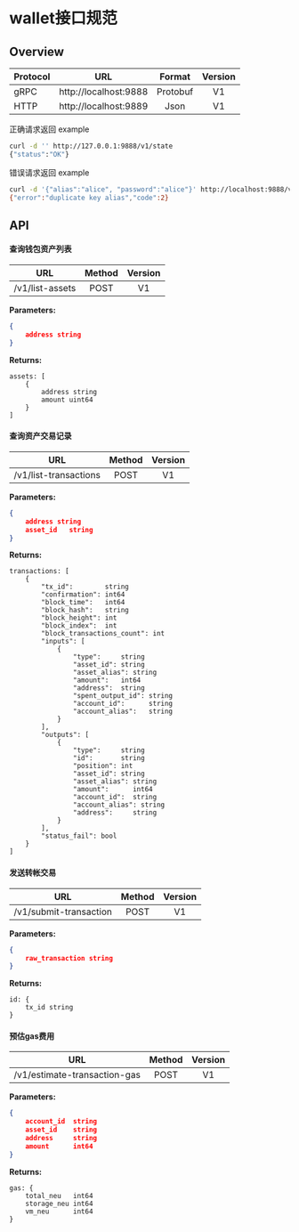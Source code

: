# wallet接口规范


## Overview

| Protocol | URL | Format | Version |
|-------|:------------:|:------------:|:------------:|
| gRPC |  http://localhost:9888 | Protobuf| V1 |
| HTTP |http://localhost:9889 | Json | V1 |

正确请求返回 example
``` bash
curl -d '' http://127.0.0.1:9888/v1/state
{"status":"OK"}
```
错误请求返回 example
``` bash
curl -d '{"alias":"alice", "password":"alice"}' http://localhost:9888/v1/create-key
{"error":"duplicate key alias","code":2}
```
## API

#### 查询钱包资产列表
| URL | Method | Version |
|-------|:------------:|:------------:|
| /v1/list-assets | POST | V1 |

**Parameters:**
``` json
{
    address string
}
```
**Returns:**
``` base
assets: [
    {
        address string
        amount uint64
    }
]
```

#### 查询资产交易记录
| URL | Method | Version |
|-------|:------------:|:------------:|
| /v1/list-transactions | POST | V1 |

**Parameters:**
``` json
{
    address string
    asset_id   string
}
```

**Returns:**
``` base
transactions: [
    {
        "tx_id":        string
        "confirmation": int64
        "block_time":   int64
        "block_hash":   string
        "block_height": int
        "block_index":  int
        "block_transactions_count": int
        "inputs": [
            {
                "type":     string
                "asset_id": string
                "asset_alias": string
                "amount":   int64
                "address":  string
                "spent_output_id": string
                "account_id":      string
                "account_alias":   string
            }
        ],
        "outputs": [
            {
                "type":     string
                "id":       string
                "position": int
                "asset_id": string
                "asset_alias": string
                "amount":      int64
                "account_id":  string
                "account_alias": string
                "address":     string
            }
        ],
        "status_fail": bool
    }
]
```


#### 发送转帐交易
| URL | Method | Version |
|-------|:------------:|:------------:|
| /v1/submit-transaction | POST | V1 |

**Parameters:**
``` json
{
    raw_transaction string
}
```

**Returns:**
``` base
id: {
    tx_id string
}
```

#### 预估gas费用
| URL | Method | Version |
|-------|:------------:|:------------:|
| /v1/estimate-transaction-gas | POST | V1 |

**Parameters:**
``` json
{
    account_id  string
    asset_id    string
    address     string
    amount      int64
}
```

**Returns:**
``` base
gas: {
    total_neu   int64
    storage_neu int64
    vm_neu      int64
}
```



